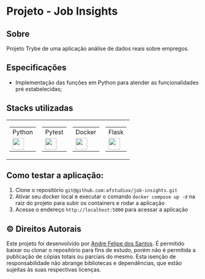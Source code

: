 
# Projeto - Job Insights

## Sobre
Projeto Trybe de uma aplicação análise de dados reais sobre empregos.<br>


## Especificações

- Implementação das funções em Python para atender as funcionalidades pré estabelecidas;


## Stacks utilizadas
<table cellspacing="0" cellpadding="0" border="0">
    <tr>
        <td>
            <table cellspacing="0" cellpadding="0" border="0">
                <tr>
                    <td>Python</td>
                </tr>
                <tr>
                    <td>
                        <img 
                            width="30"
                            src="https://devicons.railway.app/python?variant=color" 
                        >
                    </td>
                </tr>
            </table>
        </td>
        <td>
            <table cellspacing="0" cellpadding="0" border="0">
                <tr>
                    <td>Pytest</td>
                </tr>
                <tr>
                    <td>
                        <img 
                            width="30"
                            src="https://devicons.railway.app/pytest?variant=light" 
                        >
                    </td>
                </tr>
            </table>
        </td>
        <td>
            <table cellspacing="0" cellpadding="0" border="0">
                <tr>
                    <td>Docker</td>
                </tr>
                <tr>
                    <td>
                        <img 
                            width="30"
                            src="https://devicons.railway.app/docker?variant=light" 
                        >
                    </td>
                </tr>
            </table>
        </td>
        <td>
            <table cellspacing="0" cellpadding="0" border="0">
                <tr>
                    <td>Flask</td>
                </tr>
                <tr>
                    <td>
                        <img 
                            width="30"
                            src="https://devicons.railway.app/flask?variant=light" 
                        >
                    </td>
                </tr>
            </table>
        </td>
    </tr>
</table>






## Como testar a aplicação:

1. Clone o repositório  `git@github.com:afstudiox/job-insights.git`
2. Ativar seu docker local e executar o comando `docker compose up -d` na raiz do projeto para subir os containers e rodar a aplicação
3. Acesse o endereço `http://localhost:5000` para acessar a aplicação



## ©️ Direitos Autorais
Este projeto foi desenvolvido por [Andre Felipe dos Santos](https://www.linkedin.com/in/afelipes/). 
É permitido baixar ou clonar o repositório para fins de estudo, porém não é permitida a publicação de cópias totais ou parciais do mesmo. 
Esta isenção de responsabilidade não abrange bibliotecas e dependências, que estão sujeitas às suas respectivas licenças.
